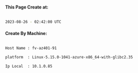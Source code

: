 
   
#### This Page Create at:

```bash

2023-08-26 - 02:42:00 UTC

```

#### Create By Machine:

```bash

Host Name : fv-az401-91

platform  : Linux-5.15.0-1041-azure-x86_64-with-glibc2.35

Ip Local  : 10.1.0.85

```

